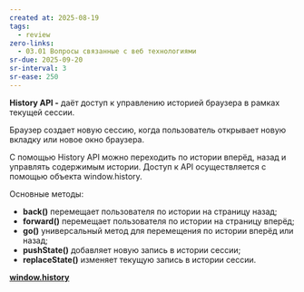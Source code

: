 ```yaml
---
created at: 2025-08-19
tags:
  - review
zero-links:
  - 03.01 Вопросы связанные с веб технологиями
sr-due: 2025-09-20
sr-interval: 3
sr-ease: 250
---
```

**History API -** даёт доступ к управлению историей браузера в рамках текущей сессии.

Браузер создает новую сессию, когда пользователь открывает новую вкладку или новое окно браузера.


С помощью History API можно переходить по истории вперёд, назад и управлять содержимым истории. Доступ к API осуществляется с помощью объекта window.history.

Основные методы:

- **back()** перемещает пользователя по истории на страницу назад;
- **forward()** перемещает пользователя по истории на страницу вперёд;
- **go()** универсальный метод для перемещения по истории вперёд или назад;
- **pushState()** добавляет новую запись в истории сессии;
- **replaceState()** изменяет текущую запись в истории сессии.

[**window.history**](https://doka.guide/js/window-history/)